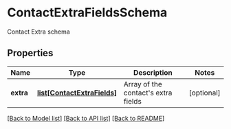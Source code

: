 # ContactExtraFieldsSchema

Contact Extra schema
## Properties
Name | Type | Description | Notes
------------ | ------------- | ------------- | -------------
**extra** | [**list[ContactExtraFields]**](ContactExtraFields.md) | Array of the contact&#39;s extra fields | [optional] 

[[Back to Model list]](../README.md#documentation-for-models) [[Back to API list]](../README.md#documentation-for-api-endpoints) [[Back to README]](../README.md)


